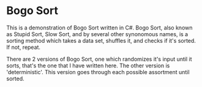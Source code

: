 # Bogo Sort

This is a demonstration of Bogo Sort written in C#. Bogo Sort, also known as Stupid Sort, Slow Sort, and by several other synonomous names, is a sorting method which takes a data set, shuffles it, and checks if it's sorted. If not, repeat. 

There are 2 versions of Bogo Sort, one which randomizes it's input until it sorts, that's the one that I have written here. 
The other version is 'deterministic'. This version goes through each possible assortment until sorted. 

